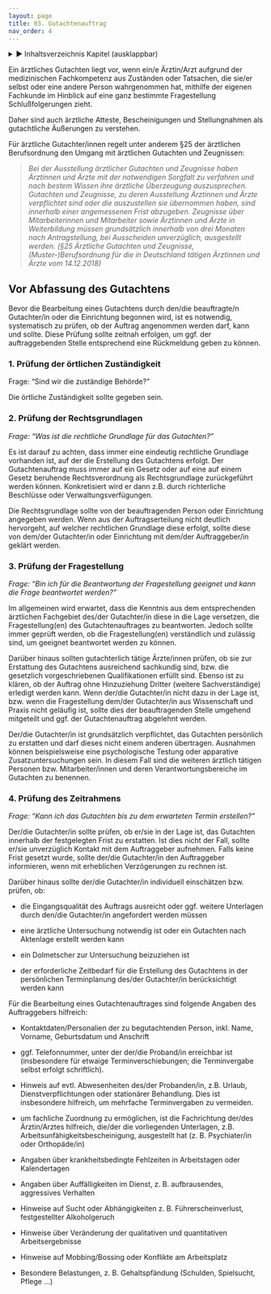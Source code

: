 ```yaml
---
layout: page
title: 03. Gutachtenauftrag
nav_order: 4
---
```

 
<details markdown="block"> 
  <summary> 
      &#9658; Inhaltsverzeichnis Kapitel (ausklappbar) 
  </summary>
 
1. TOC
{:toc}
 </details>
 
   <p></p>
 
 
Ein ärztliches Gutachten liegt vor, wenn ein/e Ärztin/Arzt aufgrund der
medizinischen Fachkompetenz aus Zuständen oder Tatsachen, die sie/er
selbst oder eine andere Person wahrgenommen hat, mithilfe der eigenen
Fachkunde im Hinblick auf eine ganz bestimmte Fragestellung
Schlußfolgerungen zieht.

Daher sind auch ärztliche Atteste, Bescheinigungen und Stellungnahmen
als gutachtliche Äußerungen zu verstehen.

Für ärztliche Gutachter/innen regelt unter anderem §25 der ärztlichen
Berufsordnung den Umgang mit ärztlichen Gutachten und Zeugnissen:

> *Bei der Ausstellung ärztlicher Gutachten und Zeugnisse haben
> Ärztinnen und Ärzte mit der notwendigen Sorgfalt zu verfahren und
> nach bestem Wissen ihre ärztliche Überzeugung auszusprechen. Gutachten
> und Zeugnisse, zu deren Ausstellung Ärztinnen und Ärzte verpflichtet
> sind oder die auszustellen sie übernommen haben, sind innerhalb einer
> angemessenen Frist abzugeben. Zeugnisse über Mitarbeiterinnen und
> Mitarbeiter sowie Ärztinnen und Ärzte in Weiterbildung müssen
> grundsätzlich innerhalb von drei Monaten nach Antragstellung, bei
> Ausscheiden unverzüglich, ausgestellt werden. (§25 Ärztliche
> Gutachten und Zeugnisse, (Muster-)Berufsordnung für die in
> Deutschland tätigen Ärztinnen und Ärzte vom 14.12.2018)*

## Vor Abfassung des Gutachtens

Bevor die Bearbeitung eines Gutachtens durch den/die beauftragte/n
Gutachter/in oder die Einrichtung begonnen wird, ist es notwendig,
systematisch zu prüfen, ob der Auftrag angenommen werden darf, kann und
sollte. Diese Prüfung sollte zeitnah erfolgen, um ggf. der
auftraggebenden Stelle entsprechend eine Rückmeldung geben zu können.

### 1\. Prüfung der örtlichen Zuständigkeit

Frage: “Sind wir die zuständige Behörde?”

Die örtliche Zuständigkeit sollte gegeben sein.

### 2\. Prüfung der Rechtsgrundlagen

*Frage: “Was ist die rechtliche Grundlage für das Gutachten?”*

Es ist darauf zu achten, dass immer eine eindeutig rechtliche Grundlage
vorhanden ist, auf der die Erstellung des Gutachtens erfolgt. Der
Gutachtenauftrag muss immer auf ein Gesetz oder auf eine auf einem
Gesetz beruhende Rechtsverordnung als Rechtsgrundlage zurückgeführt
werden können. Konkretisiert wird er dann z.B. durch richterliche
Beschlüsse oder Verwaltungsverfügungen.

Die Rechtsgrundlage sollte von der beauftragenden Person oder
Einrichtung angegeben werden. Wenn aus der Auftragserteilung nicht
deutlich hervorgeht, auf welcher rechtlichen Grundlage diese erfolgt,
sollte diese von dem/der Gutachter/in oder Einrichtung mit dem/der
Auftraggeber/in geklärt werden.

### 3\. Prüfung der Fragestellung

*Frage: “Bin ich für die Beantwortung der Fragestellung geeignet und
kann die Frage beantwortet werden?”*

Im allgemeinen wird erwartet, dass die Kenntnis aus dem entsprechenden
ärztlichen Fachgebiet des/der Gutachter/in diese in die Lage versetzen,
die Fragestellung(en) des Gutachtenauftrages zu beantworten. Jedoch
sollte immer geprüft werden, ob die Fragestellung(en) verständlich und
zulässig sind, um geeignet beantwortet werden zu können.

Darüber hinaus sollten gutachterlich tätige Ärzte/innen prüfen, ob sie
zur Erstattung des Gutachtens ausreichend sachkundig sind, bzw. die
gesetzlich vorgeschriebenen Qualifikationen erfüllt sind. Ebenso ist zu
klären, ob der Auftrag ohne Hinzuziehung Dritter (weitere
Sachverständige) erledigt werden kann. Wenn der/die Gutachter/in nicht
dazu in der Lage ist, bzw. wenn die Fragestellung dem/der Gutachter/in
aus Wissenschaft und Praxis nicht geläufig ist, sollte dies der
beauftragenden Stelle umgehend mitgeteilt und ggf. der Gutachtenauftrag
abgelehnt werden.

Der/die Gutachter/in ist grundsätzlich verpflichtet, das Gutachten
persönlich zu erstatten und darf dieses nicht einem anderen übertragen.
Ausnahmen können beispielsweise eine psychologische Testung oder
apparative Zusatzuntersuchungen sein. In diesem Fall sind die weiteren
ärztlich tätigen Personen bzw. Mitarbeiter/innen und deren
Verantwortungsbereiche im Gutachten zu benennen.

### 4\. Prüfung des Zeitrahmens

*Frage: “Kann ich das Gutachten bis zu dem erwarteten Termin
erstellen?”*

Der/die Gutachter/in sollte prüfen, ob er/sie in der Lage ist, das
Gutachten innerhalb der festgelegten Frist zu erstatten. Ist dies nicht
der Fall, sollte er/sie unverzüglich Kontakt mit dem Auftraggeber
aufnehmen. Falls keine Frist gesetzt wurde, sollte der/die Gutachter/in
den Auftraggeber informieren, wenn mit erheblichen Verzögerungen zu
rechnen ist.

Darüber hinaus sollte der/die Gutachter/in individuell einschätzen bzw.
prüfen, ob:

  - die Eingangsqualität des Auftrags ausreicht oder ggf. weitere
    Unterlagen durch den/die Gutachter/in angefordert werden müssen

  - eine ärztliche Untersuchung notwendig ist oder ein Gutachten nach
    Aktenlage erstellt werden kann

  - ein Dolmetscher zur Untersuchung beizuziehen ist

  - der erforderliche Zeitbedarf für die Erstellung des Gutachtens in
    der persönlichen Terminplanung des/der Gutachter/in berücksichtigt
    werden kann

Für die Bearbeitung eines Gutachtenauftrages sind folgende Angaben des
Auftraggebers hilfreich:

  - Kontaktdaten/Personalien der zu begutachtenden Person, inkl. Name,
    Vorname, Geburtsdatum und Anschrift

  - ggf. Telefonnummer, unter der der/die Proband/in erreichbar ist
    (insbesondere für etwaige Terminverschiebungen; die Terminvergabe
    selbst erfolgt schriftlich).

  - Hinweis auf evtl. Abwesenheiten des/der Probanden/in, z.B. Urlaub,
    Dienstverpflichtungen oder stationärer Behandlung. Dies ist
    insbesondere hilfreich, um mehrfache Terminvergaben zu vermeiden.

  - um fachliche Zuordnung zu ermöglichen, ist die Fachrichtung der/des
    Ärztin/Arztes hilfreich, die/der die vorliegenden Unterlagen, z.B.
    Arbeitsunfähigkeitsbescheinigung, ausgestellt hat (z. B.
    Psychiater/in oder Orthopäde/in)

  - Angaben über krankheitsbedingte Fehlzeiten in Arbeitstagen oder
    Kalendertagen

  - Angaben über Auffälligkeiten im Dienst, z. B. aufbrausendes,
    aggressives Verhalten

  - Hinweise auf Sucht oder Abhängigkeiten z. B. Führerscheinverlust,
    festgestellter Alkoholgeruch

  - Hinweise über Veränderung der qualitativen und quantitativen
    Arbeitsergebnisse

  - Hinweise auf Mobbing/Bossing oder Konflikte am Arbeitsplatz

  - Besondere Belastungen, z. B. Gehaltspfändung (Schulden, Spielsucht,
    Pflege ...)

<div class="section fnlist" data-role="doc-footnotes">

</div>
